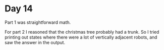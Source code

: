 # Day 14

Part 1 was straightforward math.

For part 2 I reasoned that the christmas tree probably had a trunk. So I tried
printing out states where there were a lot of vertically adjacent robots, and
saw the answer in the output.
